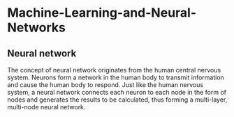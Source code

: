 # Machine-Learning-and-Neural-Networks

## Neural network
The concept of neural network originates from the human central nervous system. 
Neurons form a network in the human body to transmit information and cause the human body to respond. 
Just like the human nervous system, a neural network connects each neuron to each node in the form of nodes and generates the results to be calculated, thus forming a multi-layer, multi-node neural network.


